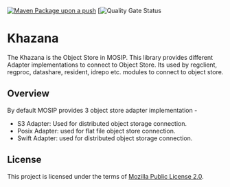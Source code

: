 [![Maven Package upon a push](https://github.com/mosip/khazana/actions/workflows/push_trigger.yml/badge.svg?branch=release-1.2.0.1)](https://github.com/mosip/khazana/actions/workflows/push_trigger.yml)
[![Quality Gate Status](https://sonarcloud.io/api/project_badges/measure?branch=release-1.2.0.1&id=mosip_khazana)

# Khazana
The Khazana is the Object Store in MOSIP. This library provides different Adapter implementations to connect to Object Store. Its used by regclient, regproc, datashare, resident, idrepo etc. modules to connect to object store.

## Overview
By default MOSIP provides 3 object store adapter implementation -
* S3 Adapter: Used for distributed object storage connection.
* Posix Adapter: used for flat file object store connection.
* Swift Adapter: used for distributed object storage connection.

## License
This project is licensed under the terms of [Mozilla Public License 2.0](LICENSE).
